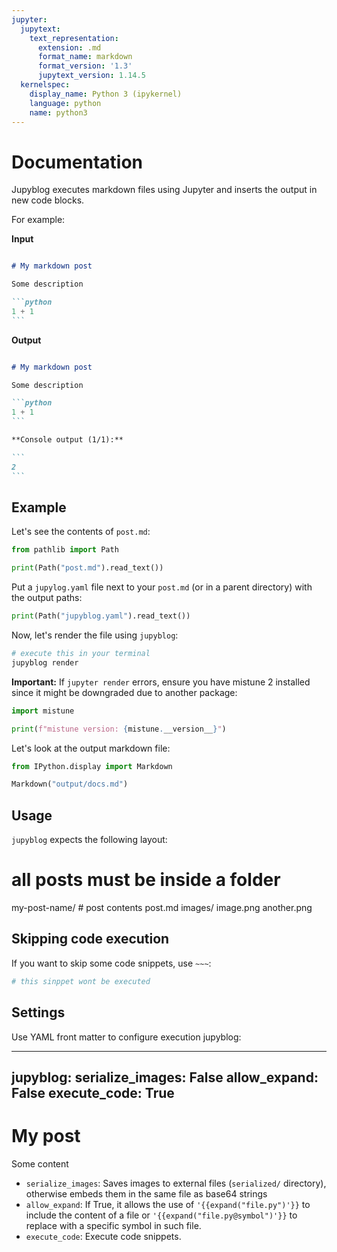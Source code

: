 ```yaml
---
jupyter:
  jupytext:
    text_representation:
      extension: .md
      format_name: markdown
      format_version: '1.3'
      jupytext_version: 1.14.5
  kernelspec:
    display_name: Python 3 (ipykernel)
    language: python
    name: python3
---
```


<!-- #region -->
# Documentation

Jupyblog executes markdown files using Jupyter and inserts the output in new code blocks.

For example:

**Input**

~~~md

# My markdown post

Some description

```python
1 + 1
```
~~~


**Output**

~~~md

# My markdown post

Some description

```python
1 + 1
```

**Console output (1/1):**

```
2
```

~~~
<!-- #endregion -->

## Example

Let's see the contents of `post.md`:

```python tags=["hide-source"]
from pathlib import Path

print(Path("post.md").read_text())
```

Put a `jupylog.yaml` file next to your `post.md` (or in a parent directory) with the output paths:

```python
print(Path("jupyblog.yaml").read_text())
```

Now, let's render the file using `jupyblog`:

```sh
# execute this in your terminal
jupyblog render
```

**Important:** If `jupyter render` errors, ensure you have mistune 2 installed since it might be downgraded due to another package:

```python
import mistune

print(f"mistune version: {mistune.__version__}")
```

Let's look at the output markdown file:

```python
from IPython.display import Markdown

Markdown("output/docs.md")
```

## Usage

`jupyblog` expects the following layout:

<!-- #raw -->
# all posts must be inside a folder
my-post-name/
    # post contents
    post.md
    images/
        image.png
        another.png
<!-- #endraw -->


## Skipping code execution

If you want to skip some code snippets, use `~~~`:

<!-- #raw -->
~~~python
# this sinppet wont be executed
~~~
<!-- #endraw -->


## Settings

Use YAML front matter to configure execution jupyblog:

<!-- #raw md -->
---
jupyblog:
    serialize_images: False
    allow_expand: False
    execute_code: True
---

# My post

Some content

<!-- #endraw -->

* `serialize_images`: Saves images to external files (`serialized/` directory), otherwise embeds them in the same file as base64 strings
* `allow_expand`: If True, it allows the use of `'{{expand("file.py")'}}` to include the content of a file or `'{{expand("file.py@symbol")'}}` to replace with a specific symbol in such file.
* `execute_code`: Execute code snippets.
